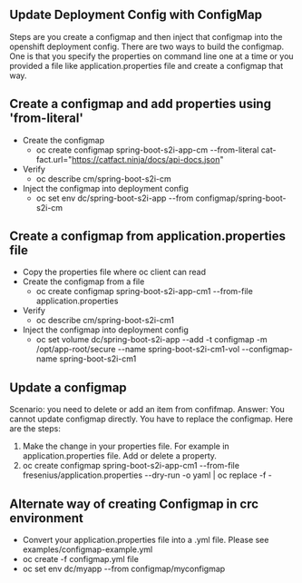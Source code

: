 ## Update Deployment Config with ConfigMap

Steps are you create a configmap and then inject that configmap into the openshift deployment config. There are two ways to build the configmap. One is that you specify the properties on command line one at a time or you provided a file like application.properties file and create a configmap that way. 

## Create a configmap and add properties using 'from-literal'

  - Create the configmap
    - oc create configmap spring-boot-s2i-app-cm --from-literal cat-fact.url="https://catfact.ninja/docs/api-docs.json"
  - Verify 
    - oc describe cm/spring-boot-s2i-cm
  - Inject the configmap into deployment config
    - oc set env dc/spring-boot-s2i-app --from configmap/spring-boot-s2i-cm

## Create a configmap from application.properties file

  - Copy the properties file where oc client can read
  - Create the configmap from a file
    - oc create configmap spring-boot-s2i-app-cm1 --from-file application.properties
  - Verify 
    - oc describe cm/spring-boot-s2i-cm1
  - Inject the configmap into deployment config
    - oc set volume dc/spring-boot-s2i-app --add -t configmap -m /opt/app-root/secure --name spring-boot-s2i-cm1-vol --configmap-name spring-boot-s2i-cm1

 ## Update a configmap 
  Scenario:  you need to delete or add an item from confifmap. 
  Answer: You cannot update configmap directly. You have to replace the configmap.
  Here are the steps:
  1. Make the change in your properties file. For example in application.properties file. Add or delete a property. 
  2. oc create configmap spring-boot-s2i-app-cm1 --from-file fresenius/application.properties --dry-run -o yaml | oc replace -f -
  
## Alternate way of creating Configmap in crc environment

 - Convert your application.properties file into a .yml file. Please see examples/configmap-example.yml 
 - oc create -f configmap.yml file
 - oc set env dc/myapp --from configmap/myconfigmap
 
 
